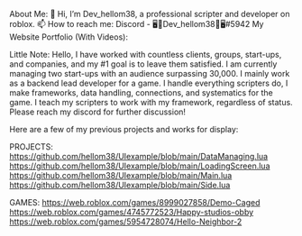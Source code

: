 About Me:
👋 Hi, I’m Dev_hellom38, a professional scripter and developer on roblox.
📫 How to reach me: Discord - 🖥🌟Dev_hellom38🌟🖥#5942
My Website Portfolio (With Videos): 

Little Note: Hello, I have worked with countless clients, groups, start-ups, and companies, and my #1 goal is to leave them satisfied. 
I am currently managing two start-ups with an audience surpassing 30,000. I mainly work as a backend lead developer for a game. I handle everything scripters do, 
I make frameworks, data handling, connections, and systematics for the game. 
I teach my scripters to work with my framework, regardless of status. Please reach my discord for further discussion!

Here are a few of my previous projects and works for display:

PROJECTS:
https://github.com/hellom38/UIexample/blob/main/DataManaging.lua
https://github.com/hellom38/UIexample/blob/main/LoadingScreen.lua
https://github.com/hellom38/UIexample/blob/main/Main.lua
https://github.com/hellom38/UIexample/blob/main/Side.lua

GAMES:
https://web.roblox.com/games/8999027858/Demo-Caged
https://web.roblox.com/games/4745772523/Happy-studios-obby
https://web.roblox.com/games/5954728074/Hello-Neighbor-2
